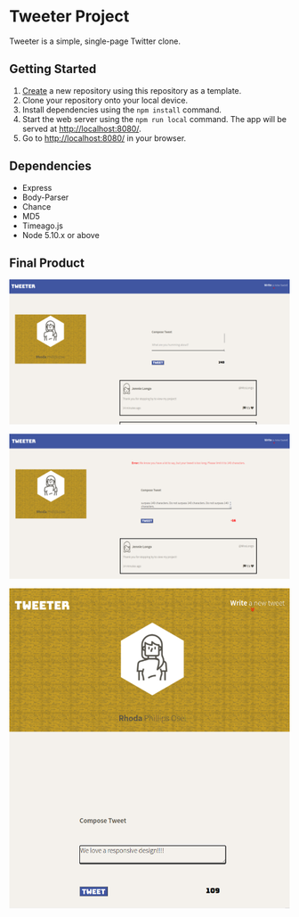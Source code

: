 # Tweeter Project

Tweeter is a simple, single-page Twitter clone.


## Getting Started

1. [Create](https://docs.github.com/en/repositories/creating-and-managing-repositories/creating-a-repository-from-a-template) a new repository using this repository as a template.
2. Clone your repository onto your local device.
3. Install dependencies using the `npm install` command.
3. Start the web server using the `npm run local` command. The app will be served at <http://localhost:8080/>.
4. Go to <http://localhost:8080/> in your browser.

## Dependencies

- Express
- Body-Parser
- Chance
- MD5
- Timeago.js
- Node 5.10.x or above

## Final Product

!["Screenshot of newly submitted tweet"](https://github.com/rphillipsosei/tweeter/blob/master/public/images/for-readme/new-tweet.png)

!["Screenshot of error messages if tweet exceeds 140 characters"](https://github.com/rphillipsosei/tweeter/blob/master/public/images/for-readme/failed-tweet.png)

!["Screenshot of Tweeter site adapted for mobile devices"](https://github.com/rphillipsosei/tweeter/blob/master/public/images/for-readme/responsive-design.png)
